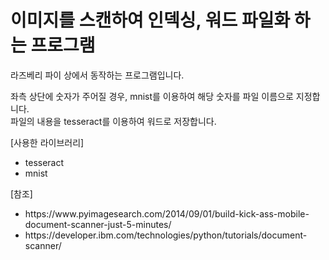 # 이미지를 스캔하여 인덱싱, 워드 파일화 하는 프로그램

<h7>라즈베리 파이 상에서 동작하는 프로그램입니다.</h7>

좌측 상단에 숫자가 주어질 경우, mnist를 이용하여 해당 숫자를 파일 이름으로 지정합니다.</br>
파일의 내용을 tesseract를 이용하여 워드로 저장합니다.

<h7>[사용한 라이브러리]</h7>
<ul>
  <li>
    tesseract
  </li>
  <li>
    mnist
  </li>
 </ul>
  

<h7>[참조]<h7>
  <ul>
    <li>
      https://www.pyimagesearch.com/2014/09/01/build-kick-ass-mobile-document-scanner-just-5-minutes/
    </li>
    <li>
      https://developer.ibm.com/technologies/python/tutorials/document-scanner/
    </li>
  </ul>
